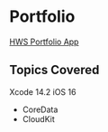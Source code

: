 # Portfolio

[HWS Portfolio App](https://www.hackingwithswift.com/plus/ultimate-portfolio-app)

## Topics Covered

Xcode 14.2 iOS 16

- CoreData
- CloudKit